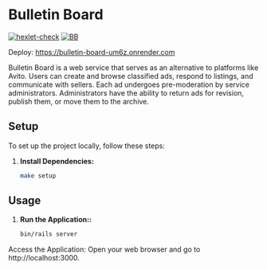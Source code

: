 # Bulletin Board
[![hexlet-check](https://github.com/EskovDMTA/rails-project-65/actions/workflows/hexlet-check.yml/badge.svg)](https://github.com/EskovDMTA/rails-project-65/actions/workflows/hexlet-check.yml)
[![BB](https://github.com/EskovDMTA/rails-project-65/actions/workflows/custom-build.yml/badge.svg)](https://github.com/EskovDMTA/rails-project-65/actions/workflows/custom-build.yml)

Deploy: https://bulletin-board-um6z.onrender.com

Bulletin Board is a web service that serves as an alternative to platforms like Avito. Users can create and browse classified ads, respond to listings, and communicate with sellers. Each ad undergoes pre-moderation by service administrators. Administrators have the ability to return ads for revision, publish them, or move them to the archive.

## Setup

To set up the project locally, follow these steps:

1. **Install Dependencies:**
   ```bash
   make setup


## Usage

1. **Run the Application::**
   ```bash
   bin/rails server

Access the Application:
Open your web browser and go to http://localhost:3000.
